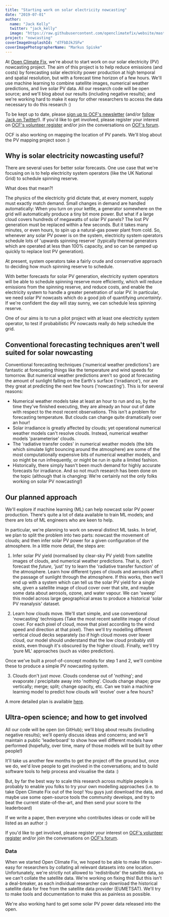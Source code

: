 ```yaml
---
title: "Starting work on solar electricity nowcasting"
date: "2019-07-01"
author:
  name: "Jack Kelly"
  twitter: "jack_kelly"
  image: "https://raw.githubusercontent.com/openclimatefix/website/master/src/images/people/jack.png"
project: "nowcasting"
coverImageUnsplashId: "d7FbDJkJSFw"
coverImagePhotographerName: "Markus Spiske"
---
```


At [Open Climate Fix](http://openclimatefix.org), we're about to start work on our solar electricity (PV) nowcasting project. The aim of this project is to help reduce emissions (and costs) by forecasting solar electricity power production at high temporal and spatial resolution, but with a forecast time horizon of a few hours. We'll use machine learning to combine satellite images, numerical weather predictions, and live solar PV data. All our research code will be open source; and we'll blog about our results (including negative results); and we're working hard to make it easy for other researchers to access the data necessary to do this research :)

To be kept up to date, please [sign up to OCF's newsletter](https://eepurl.com/guCjvH) (and/or [follow Jack on Twitter](https://twitter.com/jack_kelly)!). If you'd like to get involved, please register your interest on [OCF's volunteer register](https://airtable.com/shrl59GJ96csVF4WB) and/or join the conversations on [OCF's forum](http://openclimatefix.discourse.group/).

OCF is also working on mapping the location of PV panels. We'll blog about the PV mapping project soon :)

## Why is solar electricity nowcasting useful?

There are several uses for better solar forecasts. One use case that we're focusing on is to help electricity system operators (like the UK National Grid) to schedule spinning reserve.

What does that mean?!

The physics of the electricity grid dictate that, at every moment, supply must exactly match demand. Small changes in demand are handled automatically: When you turn on your kettle, a generator somewhere on the grid will automatically produce a tiny bit more power. But what if a large cloud covers hundreds of megawatts of solar PV panels? The lost PV generation must be replaced within a few seconds. But it takes many minutes, or even hours, to spin up a natural-gas power plant from cold. So, whenever any solar PV power is on the system, electricity system operators schedule lots of 'upwards spinning reserve' (typically thermal generators which are operated at less than 100% capacity, and so can be ramped up quickly to replace lost PV generation).

At present, system operators take a fairly crude and conservative approach to deciding how much spinning reserve to schedule.

With better forecasts for solar PV generation, electricity system operators will be able to schedule spinning reserve more efficiently, which will reduce emissions from the spinning reserve, and reduce costs, and enable the electricity system to handle a greater penetration of solar PV. In particular, we need solar PV nowcasts which do a good job of quantifying _uncertainty_. If we're confident the day will stay sunny, we can schedule less spinning reserve.

One of our aims is to run a pilot project with at least one electricity system operator, to test if probabilistic PV nowcasts really do help schedule the grid.

## Conventional forecasting techniques aren't well suited for solar nowcasting

Conventional forecasting techniques ('numerical weather predictions') are fantastic at forecasting things like the temperature and wind speeds for tomorrow. But numerical weather predictions aren't so good at forecasting the amount of sunlight falling on the Earth's surface ('irradiance'), nor are they great at predicting the next few hours ('nowcasting'). This is for several reasons:

- Numerical weather models take at least an hour to run and so, by the time they've finished executing, they are already an hour out of date with respect to the most recent observations. This isn't a problem for forecasting temperature. But clouds can change quite dramatically over an hour!
- Solar irradiance is greatly affected by clouds; yet operational numerical weather models can't resolve clouds. Instead, numerical weather models 'parameterise' clouds.
- The 'radiative transfer codes' in numerical weather models (the bits which simulate light bouncing around the atmosphere) are some of the most computationally expensive bits of numerical weather models, and so might be run infrequently, or might be run in quite a limited fashion.
- Historically, there simply hasn't been much demand for highly accurate forecasts for irradiance. And so not much research has been done on the topic (although that is changing: We're certainly not the only folks working on solar PV nowcasting!)

## Our planned approach

We'll explore if machine learning (ML) can help nowcast solar PV power production. There's quite a lot of data available to train ML models; and there are lots of ML engineers who are keen to help.

In particular, we're planning to work on several distinct ML tasks. In brief, we plan to split the problem into two parts: nowcast the movement of clouds; and then infer solar PV power for a given configuration of the atmosphere. In a little more detail, the steps are:

1. Infer solar PV yield (normalised by clear-sky PV yield) from satellite images of clouds, and numerical weather predictions. That is, don't forecast the _future_, 'just' try to learn the 'radiative transfer function' of the atmosphere. Learn how different types of clouds and aerosols affect the passage of sunlight through the atmosphere. If this works, then we'll end up with a system which can tell us the solar PV yield for a single site, given a satellite image of cloud cover over that site, and maybe some data about aerosols, ozone, and water vapour. We can 'sweep' this model across large geographical areas to produce a historical 'solar PV reanalysis' dataset.

2. Learn how clouds move. We'll start simple, and use conventional 'nowcasting' techniques (Take the most recent satellite image of cloud cover. For each pixel of cloud, move that pixel according to the wind speed and direction at that pixel). Then we'll try modelling different vertical cloud decks separately (so if high cloud moves over lower cloud, our model should understand that the low cloud probably still exists, even though it's obscured by the higher cloud). Finally, we'll try 'pure ML' approaches (such as video prediction).

Once we've built a proof-of-concept models for step 1 and 2, we'll combine these to produce a simple PV nowcasting system.

3. Clouds don't just _move_. Clouds condense out of 'nothing'; and evaporate / precipitate away into 'nothing'. Clouds change shape; grow vertically; merge; split; change opacity, etc. Can we train a machine learning model to predict how clouds will 'evolve' over a few hours?

A more detailed plan is available [here](https://docs.google.com/document/d/1IS0h-W_GyRRUDV8Ur1jiWXYSGZn_Soq-H0UUdvmpXi0/edit?usp=sharing).

## Ultra-open science; and how to get involved

All our code will be open (on GitHub); we'll blog about results (including negative results); we'll openly discuss ideas and concerns; and we'll maintain a public 'leaderboard' to show how well different models have performed (hopefully, over time, many of those models will be built by other people!)

It'll take us another few months to get the project off the ground but, once we do, we'd love people to get involved in the conversations; and to build software tools to help process and visualise the data :)

But, by far the best way to scale this research across multiple people is probably to enable you folks to try your own modelling approaches (i.e. to take Open Climate Fix out of the loop! You guys just download the data, and maybe use some open-source tools the community develops, and try to beat the current state-of-the-art, and then send your score to the leaderboard)

If we write a paper, then everyone who contributes ideas or code will be listed as an author :)

If you'd like to get involved, please register your interest on [OCF's volunteer register](https://airtable.com/shrl59GJ96csVF4WB) and/or join the conversations on [OCF's forum](http://openclimatefix.discourse.group/).

### Data

When we started Open Climate Fix, we hoped to be able to make life super-easy for researchers by collating all relevant datasets into one location. Unfortunately, we're strictly not allowed to 'redistribute' the satellite data, so we can't collate the satellite data. We're working on fixing this! But this isn't a deal-breaker, as each individual researcher can download the historical satellite data for free from the satellite data provider (EUMETSAT). We'll try to make tools and documentation to make this as painless as possible.

We're also working hard to get some solar PV power data released into the open.
